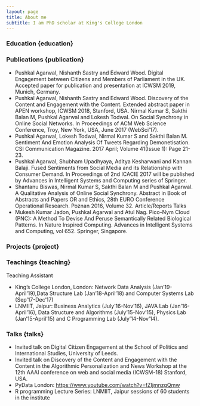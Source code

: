 ```yaml
---
layout: page
title: About me
subtitle: I am PhD scholar at King's College London
---
```


### Education {education}
### Publications {publication}
-	Pushkal Agarwal, Nishanth Sastry and Edward Wood. Digital Engagement between Citizens and Members of Parliament in the UK. Accepted paper for publication and presentation at ICWSM 2019, Munich, Germany. 
-	Pushkal Agarwal, Nishanth Sastry and Edward Wood. Discovery of the Content and Engagement with the Content. Extended abstract paper in APEN workshop, ICWSM 2018, Stanford, USA. 
	Nirmal Kumar S, Sakthi Balan M, Pushkal Agarwal and Lokesh Todwal. On Social Synchrony in Online Social Networks. In Proceedings of ACM Web Science Conference, Troy, New York, USA, June 2017 (WebSci’17).
-	Pushkal Agarwal, Lokesh Todwal, Nirmal Kumar S and Sakthi Balan M. Sentiment And Emotion Analysis Of Tweets Regarding Demonetisation. CSI Communication Magazine. 2017 April; Volume 41(Issue 1): Page 21-23.
-	Pushkal Agarwal, Shubham Upadhyaya, Aditya Kesharwani and Kannan Balaji. Fused Sentiments from Social Media and its Relationship with Consumer Demand. In Proceedings of 2nd ICACIE 2017 will be published by Advances in Intelligent Systems and Computing series of Springer.
-	Shantanu Biswas, Nirmal Kumar S, Sakthi Balan M and Pushkal Agarwal. A Qualitative Analysis of Online Social Synchrony. Abstract in Book of Abstracts and Papers OR and Ethics, 28th EURO Conference Operational Research. Poznan 2016, Volume 32.
Article/Reports
Talks
-	Mukesh Kumar Jadon, Pushkal Agarwal and Atul Nag. Pico-Nym Cloud (PNC): A Method To Devise And Peruse Semantically Related Biological Patterns. In Nature Inspired Computing. Advances in Intelligent Systems and Computing, vol 652. Springer, Singapore. 

### Projects {project}

### Teachings {teaching}
Teaching Assistant                              		  					                	
*	King’s College London, London: Network Data Analysis (Jan’19-April’19),Data Structure Lab (Jan’18-April’18) and Computer Systems Lab (Sep’17-Dec’17)
*	LNMIIT, Jaipur: Business Analytics (July’16-Nov’16), JAVA Lab (Jan’16-April’16), Data Structure and Algorithms (July’15-Nov’15), Physics Lab (Jan’15-April’15) and C Programming Lab (July’14-Nov’14).

### Talks {talks}
*	Invited talk on Digital Citizen Engagement at the School of Politics and International Studies, University of Leeds.
*	Invited talk on Discovery of the Content and Engagement with the Content in the Algorithmic Personalization and News Workshop at the 12th AAAI conference on web and social media (ICWSM-18) Stanford, USA. 
*	PyData London: https://www.youtube.com/watch?v=fZIjmnzgQmw
*	R programming Lecture Series: LNMIIT, Jaipur sessions of 60 students in the institute
